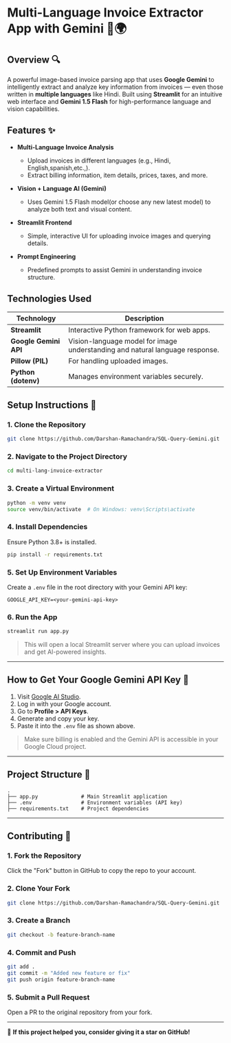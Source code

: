 
# Multi-Language Invoice Extractor App with Gemini 🧾🌍

## Overview 🔍  
A powerful image-based invoice parsing app that uses **Google Gemini** to intelligently extract and analyze key information from invoices — even those written in **multiple languages** like Hindi. Built using **Streamlit** for an intuitive web interface and **Gemini 1.5 Flash** for high-performance language and vision capabilities.

## Features ✨

- **Multi-Language Invoice Analysis**
  - Upload invoices in different languages (e.g., Hindi, English,spanish,etc.,).
  - Extract billing information, item details, prices, taxes, and more.

- **Vision + Language AI (Gemini)**
  - Uses Gemini 1.5 Flash model(or choose any new latest model) to analyze both text and visual content.

- **Streamlit Frontend**
  - Simple, interactive UI for uploading invoice images and querying details.

- **Prompt Engineering**
  - Predefined prompts to assist Gemini in understanding invoice structure.

## Technologies Used

| Technology             | Description                                                                   |
|------------------------|-------------------------------------------------------------------------------|
| **Streamlit**          | Interactive Python framework for web apps.                                   |
| **Google Gemini API**  | Vision-language model for image understanding and natural language response. |
| **Pillow (PIL)**       | For handling uploaded images.                                                 |
| **Python (dotenv)**    | Manages environment variables securely.                                       |

## Setup Instructions 🔧

### 1. Clone the Repository

```bash
git clone https://github.com/Darshan-Ramachandra/SQL-Query-Gemini.git
```

### 2. Navigate to the Project Directory

```bash
cd multi-lang-invoice-extractor
```

### 3. Create a Virtual Environment

```bash
python -m venv venv
source venv/bin/activate  # On Windows: venv\Scripts\activate
```

### 4. Install Dependencies

Ensure Python 3.8+ is installed.

```bash
pip install -r requirements.txt
```

### 5. Set Up Environment Variables

Create a `.env` file in the root directory with your Gemini API key:

```env
GOOGLE_API_KEY=<your-gemini-api-key>
```

### 6. Run the App

```bash
streamlit run app.py
```

> This will open a local Streamlit server where you can upload invoices and get AI-powered insights.

---

## How to Get Your Google Gemini API Key 🔑

1. Visit [Google AI Studio](https://makersuite.google.com/app).
2. Log in with your Google account.
3. Go to **Profile > API Keys**.
4. Generate and copy your key.
5. Paste it into the `.env` file as shown above.

> Make sure billing is enabled and the Gemini API is accessible in your Google Cloud project.

---

## Project Structure 📁

```
.
├── app.py              # Main Streamlit application
├── .env                # Environment variables (API key)
├── requirements.txt    # Project dependencies
```

---

## Contributing 🤝

### 1. Fork the Repository

Click the "Fork" button in GitHub to copy the repo to your account.

### 2. Clone Your Fork

```bash
git clone https://github.com/Darshan-Ramachandra/SQL-Query-Gemini.git
```

### 3. Create a Branch

```bash
git checkout -b feature-branch-name
```

### 4. Commit and Push

```bash
git add .
git commit -m "Added new feature or fix"
git push origin feature-branch-name
```

### 5. Submit a Pull Request

Open a PR to the original repository from your fork.

---

🌟 **If this project helped you, consider giving it a star on GitHub!**
